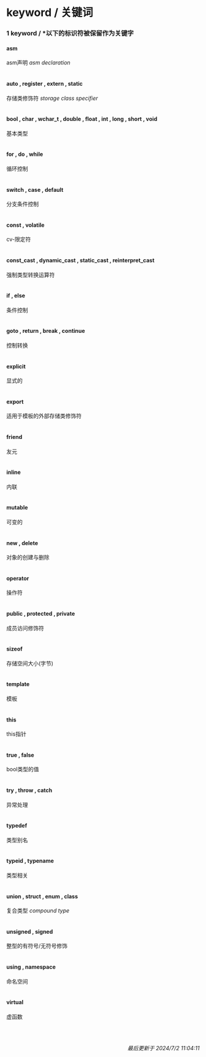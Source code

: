 # keyword / 关键词
### 1 keyword / \*以下的标识符被保留作为关键字<br>
#### asm<br>
asm声明 *asm declaration* <br>
<br>
#### auto , register , extern , static<br>
存储类修饰符 *storage class specifier* <br>
<br>
#### bool , char , wchar_t , double , float , int , long , short , void<br>
基本类型<br>
<br>
#### for , do , while<br>
循环控制<br>
<br>
#### switch , case , default<br>
分支条件控制<br>
<br>
#### const , volatile<br>
cv-限定符<br>
<br>
#### const_cast , dynamic_cast , static_cast , reinterpret_cast<br>
强制类型转换运算符<br>
<br>
#### if , else<br>
条件控制<br>
<br>
#### goto , return , break , continue<br>
控制转换<br>
<br>
#### explicit<br>
显式的<br>
<br>
#### export<br>
适用于模板的外部存储类修饰符<br>
<br>
#### friend<br>
友元<br>
<br>
#### inline<br>
内联<br>
<br>
#### mutable<br>
可变的<br>
<br>
#### new , delete<br>
对象的创建与删除<br>
<br>
#### operator<br>
操作符<br>
<br>
#### public , protected , private<br>
成员访问修饰符<br>
<br>
#### sizeof<br>
存储空间大小(字节)<br>
<br>
#### template<br>
模板<br>
<br>
#### this<br>
this指针<br>
<br>
#### true , false<br>
bool类型的值<br>
<br>
#### try , throw , catch<br>
异常处理<br>
<br>
#### typedef<br>
类型别名<br>
<br>
#### typeid , typename<br>
类型相关<br>
<br>
#### union , struct , enum , class<br>
复合类型 *compound type*<br>
<br>
#### unsigned , signed<br>
整型的有符号/无符号修饰<br>
<br>
#### using , namespace<br>
命名空间<br>
<br>
#### virtual<br>
虚函数<br>
<br>

<br><p align="right">*最后更新于 2024/7/2 11:04:11*